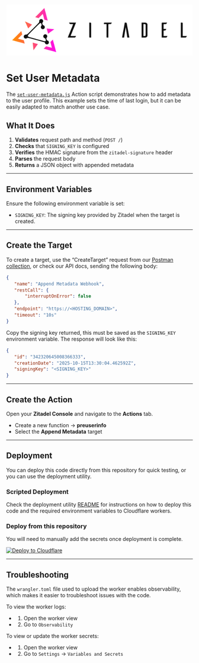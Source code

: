 <p align="center">
    <img src="./assets/logo.png" alt="Zitadel Logo" max-height="200px" width="auto" />
</p>

# Set User Metadata

The [`set-user-metadata.js`](/actions-v2-cloudflare-workers/scripts/set-user-metadata/set-user-metadata.js) Action script demonstrates how to add metadata to the user profile. This example sets the time of last login, but it can be easily adapted to match another use case.

## What It Does

1. **Validates** request path and method (`POST /`)
2. **Checks** that `SIGNING_KEY` is configured
3. **Verifies** the HMAC signature from the `zitadel-signature` header
4. **Parses** the request body
5. **Returns** a JSON object with appended metadata

---

## Environment Variables

Ensure the following environment variable is set:

- `SIGNING_KEY`: The signing key provided by Zitadel when the target is created.

---

## Create the Target

To create a target, use the “CreateTarget” request from our [Postman collection](https://zitadel.com/docs/apis/introduction#postman-collection-beta), or check our API docs, sending the following body:

```json
{
   "name": "Append Metadata Webhook",
   "restCall": {
       "interruptOnError": false
   },
   "endpoint": "https://<HOSTING_DOMAIN>",
   "timeout": "10s"
}
```

Copy the signing key returned, this must be saved as the `SIGNING_KEY` environment variable.
The response will look like this:

```json
{
   "id": "342320645008366333",
   "creationDate": "2025-10-15T13:30:04.462592Z",
   "signingKey": "<SIGNING_KEY>"
}
```

---

## Create the Action

Open your **Zitadel Console** and navigate to the **Actions** tab.  
   - Create a new function → **preuserinfo**
   - Select the **Append Metadata** target

---

## Deployment

You can deploy this code directly from this repository for quick testing, or you can use the deployment utility.

### Scripted Deployment

Check the deployment utility [README](deployment-utility/README.md) for instructions on how to deploy this code and the required environment variables to Cloudflare workers.


### Deploy from this repository

You will need to manually add the secrets once deployment is complete.

[![Deploy to Cloudflare](https://deploy.workers.cloudflare.com/button)](https://deploy.workers.cloudflare.com/?url=https://github.com/zitadel/actions/tree/main/actions-v2-cloudflare-workers/scripts/set-user-metadata)

---

## Troubleshooting
The `wrangler.toml` file used to upload the worker enables observability, which makes it easier to troubleshoot issues with the code. 

To view the worker logs:
- 1. Open the worker view
- 2. Go to `Observability`

To view or update the worker secrets:
- 1. Open the worker view
- 2. Go to `Settings` → `Variables and Secrets`


